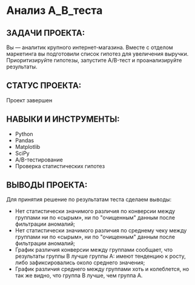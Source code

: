 # Анализ А_В_теста

## ЗАДАЧИ ПРОЕКТА: 
Вы — аналитик крупного интернет-магазина. Вместе с отделом маркетинга вы подготовили список гипотез для увеличения выручки. Приоритизируйте гипотезы, запустите A/B-тест 
и проанализируйте результаты.

## СТАТУС ПРОЕКТА:
Проект завершен

## НАВЫКИ И ИНСТРУМЕНТЫ:
* Python
* Pandas
* Matplotlib
* SciPy
* A/B-тестирование
* Проверка статистических гипотез

## ВЫВОДЫ ПРОЕКТА:
Для принятия решение по результатам теста сделаем выводы:
  - Нет статистически значимого различия по конверсии между группами ни по «сырым», ни по "очищенным" данным после фильтрации аномалий;
  - Нет статистически значимого различия по среднему чеку между группами ни по «сырым», ни по "очищенным" данным после фильтрации аномалий;
  - График различия конверсии между группами сообщает, что результаты группы B лучше группы A: имеют тенденцию к росту, либо зафиксировались около среднего значения;
  - График различия среднего между группами хоть и колеблется, но так же видно, что группа В лучше, чем группа А.
